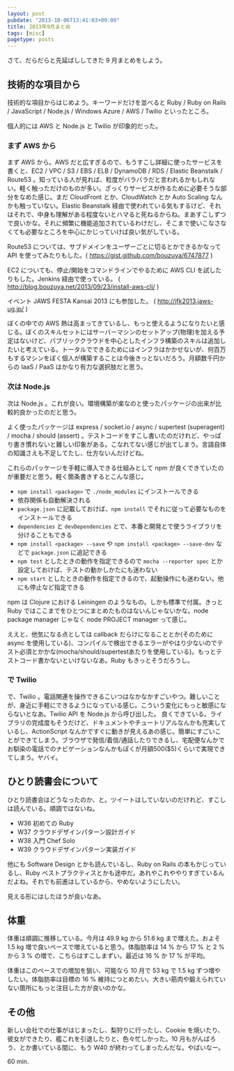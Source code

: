 ```yaml
---
layout: post
pubdate: "2013-10-06T13:41:03+09:00"
title: 2013年9月まとめ
tags: [misc]
pagetype: posts
---
```

さて、だらだらと先延ばししてきた 9 月まとめをしよう。

## 技術的な項目から

技術的な項目からはじめよう。キーワードだけを並べると Ruby / Ruby on Rails / JavaScript / Node.js / Windows Azure / AWS / Twilio といったところ。

個人的には AWS と Node.js と Twilio が印象的だった。

### まず AWS から

まず AWS から。AWS だと広すぎるので、もうすこし詳細に使ったサービスを書くと、EC2 / VPC / S3 / EBS / ELB / DynamoDB / RDS / Elastic Beanstalk / Route53 。知っている人が見れば、粒度がバラバラだと言われるかもしれない。軽く触っただけのものが多い。ざっくりサービスが作るために必要そうな部分をなめた感じ。まだ CloudFront とか、CloudWatch とか Auto Scaling なんかも触っていない。Elastic Beanstalk 経由で使われている気もするけど、それはそれで、中身も理解がある程度ないとハマると死ねるからね。まあすこしずつで良いかな。それに頻繁に機能追加されているわけだし、そこまで使いこなさなくても必要なところを中心にかじっていけば良い気がしている。

Route53 については、サブドメインをユーザーごとに切るとかできるかなって API を使ってみたりもした。( https://gist.github.com/bouzuya/6747877 )

EC2 についても、停止/開始をコマンドラインでやるために AWS CLI を試したりもした。Jenkins 経由で使っている。 ( http://blog.bouzuya.net/2013/09/23/install-aws-cli/ )

イベント JAWS FESTA Kansai 2013 にも参加した。 ( http://jfk2013.jaws-ug.jp/ )

ぼくの中での AWS 熱は高まってきているし、もっと使えるようになりたいと感じる。ぼくのスキルセットにはサーバーマシンのセットアップ(物理)を加える予定はないけど、パブリッククラウドを中心としたインフラ構築のスキルは追加したいと考えている。トータルでできるためにはインフラはかかせないが、何百万もするマシンをぼく個人が構築することは今後きっとないだろう。月額数千円からの IaaS / PaaS はかなり有力な選択肢だと思う。

### 次は Node.js 

次は Node.js 。これが良い。環境構築が楽なのと使ったパッケージの出来が比較的良かったのだと思う。

よく使ったパッケージは express / socket.io / async / supertest (superagent) / mocha / should (assert) 。テストコードをすこし書いたのだけれど、やっぱり書き慣れないと難しい印象がある。こなれてない感じが出てしまう。言語自体の知識さえも不足してたし、仕方ないんだけどね。

これらのパッケージを手軽に導入できる仕組みとして npm が良くできていたのが重要だと思う。軽く箇条書きするとこんな感じ。

- `npm install <package>` で `./node_modules` にインストールできる
- 依存関係も自動解決される
- `package.json` に記載しておけば、`npm install` でそれに従って必要なものをインストールできる
- `dependencies` と `devDependencies` とで、本番と開発とで使うライブラリを分けることもできる
- `npm install <package> --save` や `npm install <package> --save-dev` などで `package.json` に追記できる
- `npm test` としたときの動作を指定できるので `mocha --reporter spec` とか設定しておけば、テストの動かしかたにも迷わない
- `npm start` としたときの動作を指定できるので、起動操作にも迷わない。他にも停止など指定できる

npm は Clojure における Leiningen のようなもの。しかも標準で付属。きっと Ruby ではここまでをひとつにまとめたものはないんじゃないかな。node package manager じゃなく node PROJECT manager って感じ。

ええと、他気になる点としては callback だらけになることとか(そのために async を使用している)、コンパイルで検出できるエラーがやはり少ないのでテスト必須とかかな(mocha/should/supertestあたりを使用している)。もっとテストコード書かないといけないなあ。Ruby もきっとそうだろうし。

### で Twilio

で、Twilio 。電話関連を操作できるこいつはなかなかすごいやつ。難しいことが、身近に手軽にできるようになっている感じ。こういう変化にもっと敏感にならないとなあ。Twilio API を Node.js から呼び出した。 良くできている。ライブラリの完成度もそうだけど、ドキュメントやチュートリアルなんかも充実しているし、ActionScript なんかですぐに動きが見えるあの感じ。簡単にすごいことができてしまう。ブラウザで発信/着信/通話したりできるし、宅配便なんかでお馴染の電話でのナビゲーションなんかもぼくが月額500($5)くらいで実現できてしまう。ヤバイ。

## ひとり読書会について

ひとり読書会はどうなったのか、と。ツイートはしていないのだけれど、すこしは読んでいる。順調ではないね。

- W36 初めての Ruby
- W37 クラウドデザインパターン設計ガイド
- W38 入門 Chef Solo
- W39 クラウドデザインパターン実装ガイド

他にも Software Design とかも読んでいるし、Ruby on Rails の本もかじっているし、Ruby ベストプラクティスとかも途中だ。あれやこれややりすぎているんだよね。それでも前進はしているから、やめないようにしたい。

見える形にはしたほうが良いなあ。

## 体重

体重は順調に推移している。今月は 49.9 kg から 51.6 kg まで増えた。およそ 1.5 kg 増で良いペースで増えていると思う。体脂肪率は 14 % から 17 % と 2 % から 3 % の増で、こちらはすこしまずい。最近は 16 % か 17 % が平均。

体重はこのペースでの増加を狙い、可能なら 10 月で 53 kg で 1.5 kg ずつ増やしたい。体脂肪率は目標の 16 % 維持につとめたい。大きい筋肉や鍛えられていない箇所にもっと注目した方が良いのかな。

## その他

新しい会社での仕事がはじまったし、梨狩りに行ったし、Cookie を焼いたり、彼女ができたり、艦これを引退したりと、色々忙しかった。10 月もがんばろう、とか書いている間に、もう W40 が終わってしまったんだな。やばいなー。

60 min.
